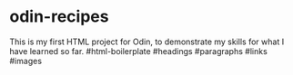 # odin-recipes

This is my first HTML project for Odin, to demonstrate my skills for what I have learned so far.
#html-boilerplate #headings #paragraphs #links #images 
